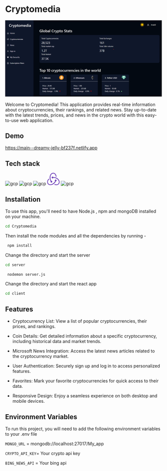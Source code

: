 
# Cryptomedia
![Home page](./client/public/HomePageSC.png)

Welcome to Cryptomedia! This application provides real-time information about cryptocurrencies, their rankings, and related news. Stay up-to-date with the latest trends, prices, and news in the crypto world with this easy-to-use web application.

## Demo

https://main--dreamy-jelly-bf237f.netlify.app

## Tech stack

<div style="dispaly:flex;">
<img src="https://www.vectorlogo.zone/logos/nodejs/nodejs-icon.svg" alt="gcp" width="40" height="40"/> 

<img src="https://www.vectorlogo.zone/logos/mongodb/mongodb-icon.svg" alt="gcp" width="40" height="40"/> 

<img src="https://www.vectorlogo.zone/logos/reactjs/reactjs-icon.svg" alt="gcp" width="40" height="40"/> 

<img src="./client/public/redux.svg" alt="gcp" width="40" height="40"/> 

<img src="https://www.vectorlogo.zone/logos/sass-lang/sass-lang-icon.svg" alt="gcp" width="40" height="40"/> 
</div>

## Installation

To use this app, you'll need to have Node.js , npm and mongoDB installed on your machine.

```bash
cd Cryptomedia
```
Then install the node modules and all the dependencies by running -

```bash
 npm install
```
Change the directory and start the server 

```bash
cd server

```
```bash
 nodemon server.js
```
Change the directory and start the react app

```bash
cd client
```



## Features

- Cryptocurrency List: View a list of popular cryptocurrencies, their prices, and rankings.

- Coin Details: Get detailed information about a specific cryptocurrency, including historical data and market trends.

- Microsoft News Integration: Access the latest news articles related to the cryptocurrency market.

- User Authentication: Securely sign up and log in to access personalized features.

- Favorites: Mark your favorite cryptocurrencies for quick access to their data.

- Responsive Design: Enjoy a seamless experience on both desktop and mobile devices.


## Environment Variables

To run this project, you will need to add the following environment variables to your .env file

`MONGO_URL` = mongodb://localhost:27017/My_app

`CRYPTO_API_KEY`= Your crypto api key

`BING_NEWS_API` = Your bing api




